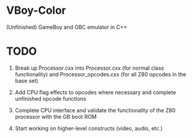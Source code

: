 # VBoy-Color
(Unfinished) GameBoy and GBC emulator in C++

# TODO

1) Break up Processor.cxx into Processor.cxx (for normal class functionality) and Processor_opcodes.cxx (for all Z80 opcodes in the base set)

2) Add CPU flag effects to opcodes where necessary and complete unfinished opcode functions

3) Complete CPU interface and validate the functionality of the Z80 processor with the GB boot ROM

4) Start working on higher-level constructs (video, audio, etc.)


